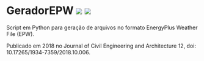 # GeradorEPW [![](https://img.shields.io/badge/docs-pdf-FF7300.svg)](https://www.researchgate.net/profile/Paulo-Rheingantz/publication/329893434_Optimization_of_the_Traditional_Method_for_Creating_a_Weather_Simulation_File_The_Pelotasepw_Case/links/5c24380b92851c22a3485422/Optimization-of-the-Traditional-Method-for-Creating-a-Weather-Simulation-File-The-Pelotasepw-Case.pdf) [![](https://img.shields.io/badge/docs-html-FF7300.svg)](https://wp.ufpel.edu.br/geseee/)

Script em Python para geração de arquivos no formato EnergyPlus Weather File (EPW).

Publicado em 2018 no Journal of Civil Engineering and Architecture 12, doi: 10.17265/1934-7359/2018.10.006.
